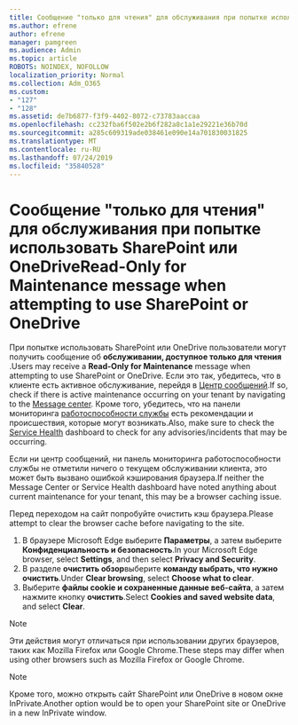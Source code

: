 ```yaml
---
title: Сообщение "только для чтения" для обслуживания при попытке использовать SharePoint или OneDrive
ms.author: efrene
author: efrene
manager: pamgreen
ms.audience: Admin
ms.topic: article
ROBOTS: NOINDEX, NOFOLLOW
localization_priority: Normal
ms.collection: Adm_O365
ms.custom:
- "127"
- "128"
ms.assetid: de7b6877-f3f9-4402-8072-c73783aaccaa
ms.openlocfilehash: cc232fba6f502e2b6f282a8c1a1e29221e36b70d
ms.sourcegitcommit: a285c609319ade038461e090e14a701830031825
ms.translationtype: MT
ms.contentlocale: ru-RU
ms.lasthandoff: 07/24/2019
ms.locfileid: "35840528"
---
```

# <a name="read-only-for-maintenance-message-when-attempting-to-use-sharepoint-or-onedrive"></a><span data-ttu-id="7e284-102">Сообщение "только для чтения" для обслуживания при попытке использовать SharePoint или OneDrive</span><span class="sxs-lookup"><span data-stu-id="7e284-102">Read-Only for Maintenance message when attempting to use SharePoint or OneDrive</span></span>

<span data-ttu-id="7e284-103">При попытке использовать SharePoint или OneDrive пользователи могут получить сообщение об **обслуживании, доступное только для чтения** .</span><span class="sxs-lookup"><span data-stu-id="7e284-103">Users may receive a **Read-Only for Maintenance** message when attempting to use SharePoint or OneDrive.</span></span>  <span data-ttu-id="7e284-104">Если это так, убедитесь, что в клиенте есть активное обслуживание, перейдя в [Центр сообщений](https://portal.office.com/adminportal/home#/MessageCenter).</span><span class="sxs-lookup"><span data-stu-id="7e284-104">If so, check if there is active maintenance occurring on your tenant by navigating to the [Message center](https://portal.office.com/adminportal/home#/MessageCenter).</span></span> <span data-ttu-id="7e284-105">Кроме того, убедитесь, что на панели мониторинга [работоспособности службы](https://portal.office.com/adminportal/home#/servicehealth) есть рекомендации и происшествия, которые могут возникать.</span><span class="sxs-lookup"><span data-stu-id="7e284-105">Also, make sure to check the [Service Health](https://portal.office.com/adminportal/home#/servicehealth) dashboard to check for any advisories/incidents that may be occurring.</span></span>

<span data-ttu-id="7e284-106">Если ни центр сообщений, ни панель мониторинга работоспособности службы не отметили ничего о текущем обслуживании клиента, это может быть вызвано ошибкой кэширования браузера.</span><span class="sxs-lookup"><span data-stu-id="7e284-106">If neither the Message Center or Service Health dashboard have noted anything about current maintenance for your tenant, this may be a browser caching issue.</span></span>

<span data-ttu-id="7e284-107">Перед переходом на сайт попробуйте очистить кэш браузера.</span><span class="sxs-lookup"><span data-stu-id="7e284-107">Please attempt to clear the browser cache before navigating to the site.</span></span>

1. <span data-ttu-id="7e284-108">В браузере Microsoft Edge выберите **Параметры**, а затем выберите **Конфиденциальность и безопасность**.</span><span class="sxs-lookup"><span data-stu-id="7e284-108">In your Microsoft Edge browser, select **Settings**, and then select **Privacy and Security**.</span></span>
2. <span data-ttu-id="7e284-109">В разделе **очистить обзор**выберите **команду выбрать, что нужно очистить**.</span><span class="sxs-lookup"><span data-stu-id="7e284-109">Under **Clear browsing**, select **Choose what to clear**.</span></span>
3. <span data-ttu-id="7e284-110">Выберите **файлы cookie и сохраненные данные веб-сайта**, а затем нажмите кнопку **очистить**.</span><span class="sxs-lookup"><span data-stu-id="7e284-110">Select **Cookies and saved website data**, and select **Clear**.</span></span>

>[!Note] 
> <span data-ttu-id="7e284-111">Эти действия могут отличаться при использовании других браузеров, таких как Mozilla Firefox или Google Chrome.</span><span class="sxs-lookup"><span data-stu-id="7e284-111">These steps may differ when using other browsers such as Mozilla Firefox or Google Chrome.</span></span>

>[!Note] 
> <span data-ttu-id="7e284-112">Кроме того, можно открыть сайт SharePoint или OneDrive в новом окне InPrivate.</span><span class="sxs-lookup"><span data-stu-id="7e284-112">Another option would be to open your SharePoint site or OneDrive in a new InPrivate window.</span></span>